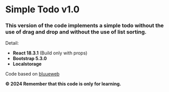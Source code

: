 # Simple Todo v1.0 


### This version of the code implements a simple todo without the use of drag and drop and without the use of list sorting.

Detail: 
- **React 18.3.1** (Build only with props)
- **Bootstrap 5.3.0**
- **Localstorage**

Code based on [bluueweb](https://bluuweb.dev/)

**© 2024 Remember that this code is only for learning.**
